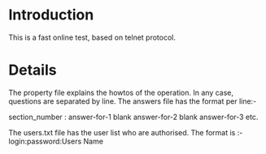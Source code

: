 # Introduction #

This is a fast online test, based on telnet protocol.

# Details #

The  property file explains the howtos of the operation.
In any case, questions are separated by  line.
The answers file has the format  per line:-

section\_number :  answer-for-1   blank answer-for-2   blank  answer-for-3 etc.

The users.txt file has the user list who are authorised.
The format is :-
login:password:Users Name
